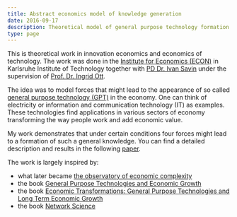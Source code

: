 ```yaml
---
title: Abstract economics model of knowledge generation
date: 2016-09-17
description: Theoretical model of general purpose technology formation
type: page 
---
```



This is theoretical work in innovation economics and economics of technology. The work was done in the [Institute for Economics (ECON)](https://wipo.econ.kit.edu/) in Karlsruhe Institute of Technology together with [PD Dr. Ivan Savin](https://wipo.econ.kit.edu/21_874.php) under the supervision of [Prof. Dr. Ingrid Ott](https://wipo.econ.kit.edu/87.php).

The idea was to model forces that might lead to the appearance of so called [general purpose technology (GPT)](https://en.wikipedia.org/wiki/General-purpose_technology) in the economy. One can think of electricity or information and communication technology (IT) as examples. These technologies find applications in various sectors of economy transforming the way people work and add economic value.

My work demonstrates that under certain conditions four forces might lead to a formation of such a general knowledge.
You can find a detailed description and results in the following [paper](https://doi.org/10.1016/j.techfore.2017.12.011).

The work is largely inspired by:

- what later became [the observatory of economic complexity](https://oec.world)
- the book [General Purpose Technologies and Economic Growth](https://mitpress.mit.edu/books/general-purpose-technologies-and-economic-growth)
- the book [Economic Transformations: General Purpose Technologies and Long Term Economic Growth](https://www.amazon.de/dp/B004MKLUEY/ref=cm_sw_em_r_mt_dp_U_r8kgDbB2KYWCP)
- the book [Network Science](http://networksciencebook.com/)

